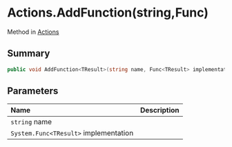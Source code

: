 # Actions.AddFunction(string,Func<TResult>)

Method in [Actions](/docs/api/csharp/yarn.unity.actions.md)

## Summary



```csharp
public void AddFunction<TResult>(string name, Func<TResult> implementation);
```

## Parameters

|Name|Description|
|:---|:---|
|`string` name||
|`System.Func<TResult>` implementation||

